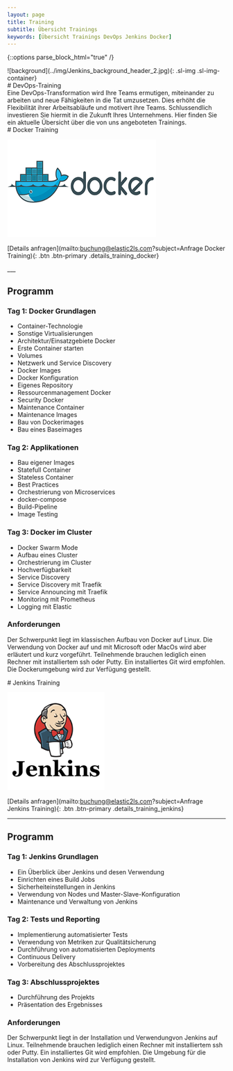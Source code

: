 ```yaml
---
layout: page
title: Training
subtitle: Übersicht Trainings
keywords: [Übersicht Trainings DevOps Jenkins Docker]
---
```

{::options parse_block_html="true" /}
<!--- SLIDER -->
<div class="slider">
<!-- SLIDER BG IMAGE -->
<div class="sl-img-container">

<div id="carousel" class="carousel">
![background](../img/Jenkins_background_header_2.jpg){: .sl-img .sl-img-container}

<div class="carousel-inner">
<div class="item active">
# DevOps-Training
</div>
</div>
</div>

</div>
<!-- SLIDER BG IMAGE -->
</div>
<!--- SLIDER -->

<div class="grid-content">
Eine DevOps-Transformation wird Ihre Teams ermutigen, miteinander zu arbeiten und neue Fähigkeiten in die Tat umzusetzen. Dies erhöht die Flexibilität ihrer Arbeitsabläufe und motivert ihre Teams. Schlussendlich investieren Sie hiermit in die Zukunft Ihres Unternehmens. Hier finden Sie ein aktuelle Übersicht über die von uns angeboteten Trainings.

<!-- Docker Training -->
<div class="slider">

<div id="carousel" class="carousel">

<div class="carousel-inner">
# Docker Training

![Docker Hands-on Workshops](/img/Docker_Logo-500x250.jpg)

[Details anfragen](mailto:buchung@elastic2ls.com?subject=Anfrage Docker Training){: .btn .btn-primary .details_training_docker}
</div>
___

</div>

</div>

## Programm

<div class="grid-content-docker">

<div class="col-sm-8 col-md-4">
<div class="boxes flexible">

### Tag 1: Docker Grundlagen

*   Container-Technologie
*   Sonstige Virtualisierungen
*   Architektur/Einsatzgebiete Docker
*   Erste Container starten
*   Volumes
*   Netzwerk und Service Discovery
*   Docker Images
*   Docker Konfiguration
*   Eigenes Repository
*   Ressourcenmanagement Docker
*   Security Docker
*   Maintenance Container
*   Maintenance Images
*   Bau von Dockerimages
*   Bau eines Baseimages
</div>
</div>

<div class="col-sm-8 col-md-4">
<div class="boxes flexible">

### Tag 2: Applikationen

*   Bau eigener Images
*   Statefull Container
*   Stateless Container
*   Best Practices
*   Orchestrierung von Microservices
*   docker-compose
*   Build-Pipeline
*   Image Testing

</div>
</div>

<div class="col-sm-8 col-md-4">
<div class="boxes flexible">

### Tag 3: Docker im Cluster

*   Docker Swarm Mode
*   Aufbau eines Cluster
*   Orchestrierung im Cluster
*   Hochverfügbarkeit
*   Service Discovery
*   Service Discovery mit Traefik
*   Service Announcing mit Traefik
*   Monitoring mit Prometheus
*   Logging mit Elastic

</div>

</div>

</div>

<div class="grid-content-training-docker">

### Anforderungen

Der Schwerpunkt liegt im klassischen Aufbau von Docker auf Linux. Die Verwendung von Docker auf und mit Microsoft oder MacOs wird aber erläutert und kurz vorgeführt. Teilnehmende brauchen lediglich einen Rechner mit installiertem ssh oder Putty. Ein installiertes Git wird empfohlen. Die Dockerumgebung wird zur Verfügung gestellt.
</div>
<!-- Docker Training -->

<!-- Jenkins Training -->
<div class="slider">

<div id="carousel" class="carousel">

<div class="carousel-inner">
# Jenkins Training

![Jenkins Hands-on Workshops](/img/Jenkins_Logo-500x250.png)

[Details anfragen](mailto:buchung@elastic2ls.com?subject=Anfrage Jenkins Training){: .btn .btn-primary .details_training_jenkins}
</div>

___

</div>

</div>

<div class="grid-content-jenkins">

## Programm

<div class="col-sm-8 col-md-4">

<div class="boxes flexible">

### Tag 1: Jenkins Grundlagen

*   Ein Überblick über Jenkins und desen Verwendung
*   Einrichten eines Build Jobs
*   Sicherheiteinstellungen in Jenkins
*   Verwendung von Nodes und Master-Slave-Konfiguration
*   Maintenance und Verwaltung von Jenkins

</div>

</div>

<div class="col-sm-8 col-md-4">

<div class="boxes flexible">

### Tag 2: Tests und Reporting

*   Implementierung automatisierter Tests
*   Verwendung von Metriken zur Qualitätsicherung
*   Durchführung von automatisierten Deployments
*   Continuous Delivery
*   Vorbereitung des Abschlussprojektes

</div>

</div>

<div class="col-sm-8 col-md-4">

<div class="boxes flexible">

### Tag 3: Abschlussprojektes

*   Durchführung des Projekts
*   Präsentation des Ergebnisses

</div>

</div>

</div>

<div class="grid-content-training">

### Anforderungen

Der Schwerpunkt liegt in der Installation und Verwendungvon Jenkins auf Linux. Teilnehmende brauchen lediglich einen Rechner mit installiertem ssh oder Putty. Ein installiertes Git wird empfohlen. Die Umgebung für die Installation von Jenkins wird zur Verfügung gestellt.
</div>
<!-- Jenkins Training -->


<!-- grid-content-close -->
</div>
